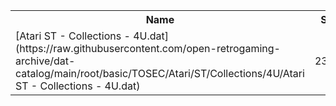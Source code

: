 <table>
<tr><th>Name</th><th>Size</th></tr>
<tr><td>
[Atari ST - Collections - 4U.dat](https://raw.githubusercontent.com/open-retrogaming-archive/dat-catalog/main/root/basic/TOSEC/Atari/ST/Collections/4U/Atari ST - Collections - 4U.dat)
</td><td>23251</td></tr>
</table>
